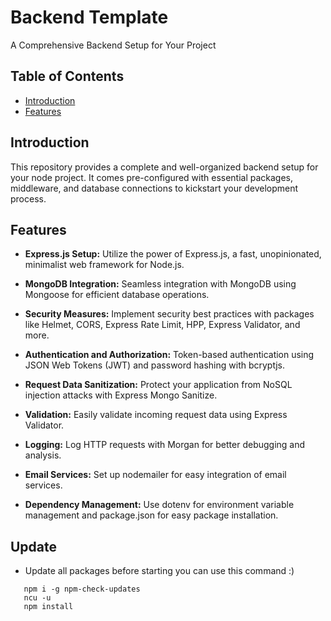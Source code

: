 # Backend Template

A Comprehensive Backend Setup for Your Project

## Table of Contents

- [Introduction](#introduction)
- [Features](#features)

## Introduction

 This repository provides a complete and well-organized backend setup for your node project. It comes pre-configured with essential packages, middleware, and database connections to kickstart your development process.

## Features

- **Express.js Setup:** Utilize the power of Express.js, a fast, unopinionated, minimalist web framework for Node.js.

- **MongoDB Integration:** Seamless integration with MongoDB using Mongoose for efficient database operations.

- **Security Measures:** Implement security best practices with packages like Helmet, CORS, Express Rate Limit, HPP, Express Validator, and more.

- **Authentication and Authorization:** Token-based authentication using JSON Web Tokens (JWT) and password hashing with bcryptjs.

- **Request Data Sanitization:** Protect your application from NoSQL injection attacks with Express Mongo Sanitize.

- **Validation:** Easily validate incoming request data using Express Validator.

- **Logging:** Log HTTP requests with Morgan for better debugging and analysis.

- **Email Services:** Set up nodemailer for easy integration of email services.

- **Dependency Management:** Use dotenv for environment variable management and package.json for easy package installation.

  
## Update 
 - Update all packages before starting you can use this command :)
   
 ```
    npm i -g npm-check-updates
    ncu -u
    npm install

